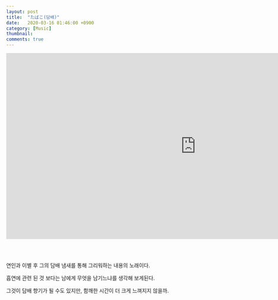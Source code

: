 ```yaml
---
layout: post
title:  "たばこ(담배)"
date:   2020-03-16 01:46:00 +0900
category: [Music]
thumbnail: 
comments: true
---
```

<div class="flex-center" style="margin-bottom: 60px" markdown="0">
	<iframe width="1020" height="500" src="https://www.youtube.com/embed/7B_PVsPvcg0" frameborder="0" allow="accelerometer; autoplay; encrypted-media; gyroscope; picture-in-picture" allowfullscreen></iframe>
</div>

연인과 이별 후 그의 담배 냄새를 통해 그리워하는 내용의 노래이다.<!--more-->

흡연에 관련 된 것 보다는 남에게 무엇을 남기느냐를 생각해 보게된다.

그것이 담배 향기가 될 수도 있지만, 함깨한 시간이 더 크게 느껴지지 않을까.